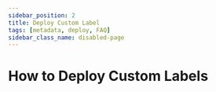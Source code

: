 ```yaml
---
sidebar_position: 2
title: Deploy Custom Label
tags: [metadata, deploy, FAQ]
sidebar_class_name: disabled-page
---
```

# How to Deploy Custom Labels 